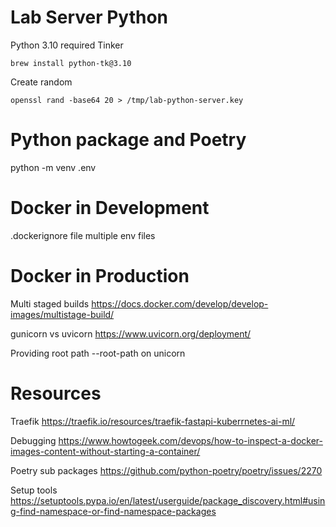 # Lab Server Python

Python 3.10 required Tinker
```
brew install python-tk@3.10
```

Create random
```
openssl rand -base64 20 > /tmp/lab-python-server.key
```

# Python package and Poetry

python -m venv .env

# Docker in Development

.dockerignore file
multiple env files

# Docker in Production

Multi staged builds
https://docs.docker.com/develop/develop-images/multistage-build/

gunicorn vs uvicorn
https://www.uvicorn.org/deployment/

Providing root path --root-path on unicorn

# Resources

Traefik
https://traefik.io/resources/traefik-fastapi-kuberrnetes-ai-ml/

Debugging
https://www.howtogeek.com/devops/how-to-inspect-a-docker-images-content-without-starting-a-container/


Poetry sub packages
https://github.com/python-poetry/poetry/issues/2270

Setup tools
https://setuptools.pypa.io/en/latest/userguide/package_discovery.html#using-find-namespace-or-find-namespace-packages